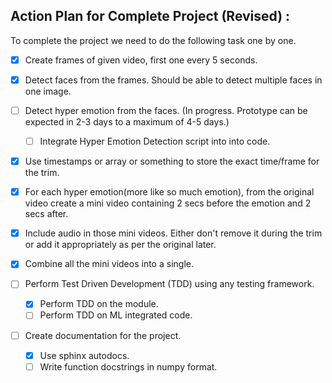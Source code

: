 ## Action Plan for Complete Project (Revised) :

To complete the project we need to do the following task one by one.

- [x] Create frames of given video, first one every 5 seconds.

- [x] Detect faces from the frames. Should be able to detect multiple faces in one image.

- [ ] Detect hyper emotion from the faces. (In progress. Prototype can be expected in 2-3 days to a maximum of 4-5 days.)
    - [ ] Integrate Hyper Emotion Detection script into into code.

- [x] Use timestamps or array or something to store the exact time/frame for the trim.

- [x] For each hyper emotion(more like so much emotion), from the original video create a mini video containing 2 secs before the emotion and 2 secs after.

- [x] Include audio in those mini videos. Either don't remove it during the trim or add it appropriately as per the original later. 

- [x] Combine all the mini videos into a single.

- [ ] Perform Test Driven Development (TDD) using any testing framework.
    - [x] Perform TDD on the module.
    - [ ] Perform TDD on ML integrated code.

- [ ] Create documentation for the project.
    - [x] Use sphinx autodocs.
    - [ ] Write function docstrings in numpy format.
